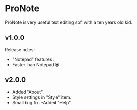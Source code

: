 # ProNote
ProNote is very useful text editing soft with a ten years old kid.
## v1.0.0
Release notes:
 - "Notepad" features :)
 - Faster than Notepad 😎
## v2.0.0
 - Added "About".
 - Style settings in "Style" item.
 - Small bug fix.
 -Added "Help".
